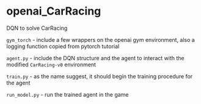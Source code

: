 # openai_CarRacing
DQN to solve CarRacing

`gym_torch` - include a few wrappers on the openai gym environment, also a logging function copied from pytorch tutorial

`agent.py` - include the DQN structure and the agent to interact with the modified `CarRacing-v0` environment

`train.py` - as the name suggest, it should begin the training procedure for the agent

`run_model.py` - run the trained agent in the game

